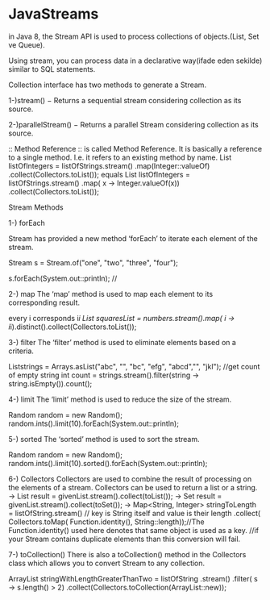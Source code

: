 # JavaStreams
in Java 8, the Stream API is used to process collections of objects.(List, Set ve Queue).

Using stream, you can process data in a declarative way(ifade eden sekilde) similar to SQL statements. 

Collection interface has two methods to generate a Stream.

1-)stream() − Returns a sequential stream considering collection as its source.

2-)parallelStream() − Returns a parallel Stream considering collection as its source.

:: Method Reference
:: is called Method Reference. It is basically a reference to a single method. I.e. it refers to an existing method by name.
List<Integer> listOfIntegers = listOfStrings.stream()
                                        .map(Integer::valueOf)
                                        .collect(Collectors.toList());
  equals
 List<Integer> listOfIntegers = listOfStrings.stream()
                                        .map( x -> Integer.valueOf(x))
                                        .collect(Collectors.toList()); 

Stream Methods

1-) forEach

  Stream has provided a new method ‘forEach’ to iterate each element of the stream.
  
   Stream<String> s = Stream.of("one", "two", "three", "four");
  
   s.forEach(System.out::println); // 
   
  
  
2-) map
  The ‘map’ method is used to map each element to its corresponding result.
  
  every i corresponds i*i
  List<Integer> squaresList = numbers.stream().map( i -> i*i).distinct().collect(Collectors.toList());
  
3-) filter
  The ‘filter’ method is used to eliminate elements based on a criteria.
  
  List<String>strings = Arrays.asList("abc", "", "bc", "efg", "abcd","", "jkl");
  //get count of empty string
  int count = strings.stream().filter(string -> string.isEmpty()).count();

4-) limit
  The ‘limit’ method is used to reduce the size of the stream.
  
  Random random = new Random();
  random.ints().limit(10).forEach(System.out::println);
  
5-) sorted
  The ‘sorted’ method is used to sort the stream.
  
  Random random = new Random();
  random.ints().limit(10).sorted().forEach(System.out::println);

6-) Collectors
  Collectors are used to combine the result of processing on the elements of a stream. Collectors can be used to return a list or a string.
  -> List<String> result = givenList.stream().collect(toList());
  -> Set<String> result = givenList.stream().collect(toSet());
  -> Map<String, Integer> stringToLength = listOfString.stream() // key is String itself and value is their length
        .collect(
          Collectors.toMap(
            Function.identity(), String::length));//The Function.identity() used here denotes that same object is used as a key.
                                                  //if your Stream contains duplicate elements than this conversion will fail.
  
7-) toCollection()
  There is also a toCollection() method in the Collectors class which allows you to convert Stream to any collection.
  
  ArrayList<String> stringWithLengthGreaterThanTwo 
  = listOfString
      .stream()
      .filter( s -> s.length() > 2)
      .collect(Collectors.toCollection(ArrayList::new));

